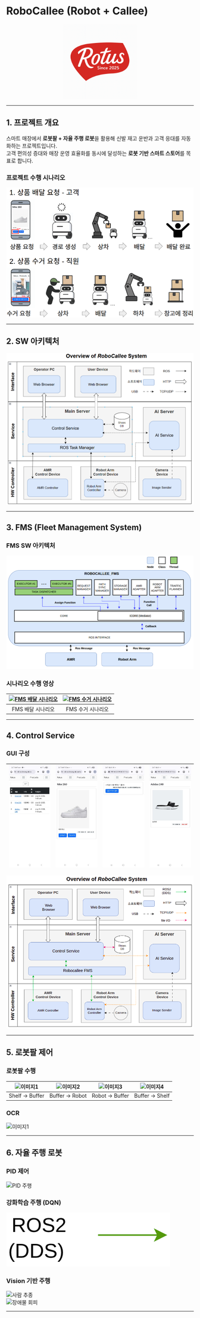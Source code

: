 # RoboCallee (Robot + Callee)

<p align="center">
  <img src="./docs/images/slide_1_img_4.png" alt="RoboCallee Logo" width="200"/>
</p>

---

## 1. 프로젝트 개요

스마트 매장에서 **로봇팔 + 자율 주행 로봇**을 활용해 신발 재고 운반과 고객 응대를 자동화하는 프로젝트입니다.  
고객 편의성 증대와 매장 운영 효율화를 동시에 달성하는 **로봇 기반 스마트 스토어**를 목표로 합니다.

### 프로젝트 수행 시나리오
![프로젝트 개요](./docs/images/slide_9_img_1.png)

---

## 2. SW 아키텍처

![소프트웨어 아키텍처](./docs/images/slide_71_img_7.png)

---

## 3. FMS (Fleet Management System)
### FMS SW 아키텍처

![FMS SW 아키텍처](./docs/images/slide_14_img_0.png)

### 시나리오 수행 영상
| [![FMS 배달 시나리오](https://img.youtube.com/vi/GBW1qsYFHe4/0.jpg)](https://www.youtube.com/watch?v=GBW1qsYFHe4) | [![FMS 수거 시나리오](https://img.youtube.com/vi/zXWMFyJrSFo/0.jpg)](https://www.youtube.com/watch?v=zXWMFyJrSFo) |
|:----------------------------------------------------------------------------------------------------------------:|:----------------------------------------------------------------------------------------------------------------:|
| FMS 배달 시나리오 | FMS 수거 시나리오 |


---

## 4. Control Service

### GUI 구성
| ![이미지1](./docs/images/slide_17_img_0.png) | ![이미지2](./docs/images/slide_17_img_1.png) | ![이미지3](./docs/images/slide_17_img_2.png) | ![이미지4](./docs/images/slide_17_img_3.png) |
|---------------------------------------------|---------------------------------------------|---------------------------------------------|---------------------------------------------|

![Control Service](./docs/images/control_service.gif)

---

## 5. 로봇팔 제어
### 로봇팔 수행
| ![이미지1](./docs/images/slide_23_img_1.gif) | ![이미지2](./docs/images/slide_24_img_0.gif) | ![이미지3](./docs/images/slide_25_img_0.gif) | ![이미지4](./docs/images/slide_26_img_1.gif) |
|:--------------------------------------------:|:--------------------------------------------:|:--------------------------------------------:|:--------------------------------------------:|
| Shelf → Buffer                               | Buffer → Robot                               | Robot → Buffer                               | Buffer → Shelf                               |


### OCR
![이미지1](./docs/images/slide_27_img_17.gif)
 
---

## 6. 자율 주행 로봇
### PID 제어
![PID 주행](./docs/images/mobile_pid.gif)

### 강화학습 주행 (DQN)
![강화학습 주행](./docs/images/mobile_dqn.gif)

### Vision 기반 주행
![사람 추종](./docs/images/follow_mode.gif)  
![장애물 회피](./docs/images/obstacle_avoidance.gif)

---
